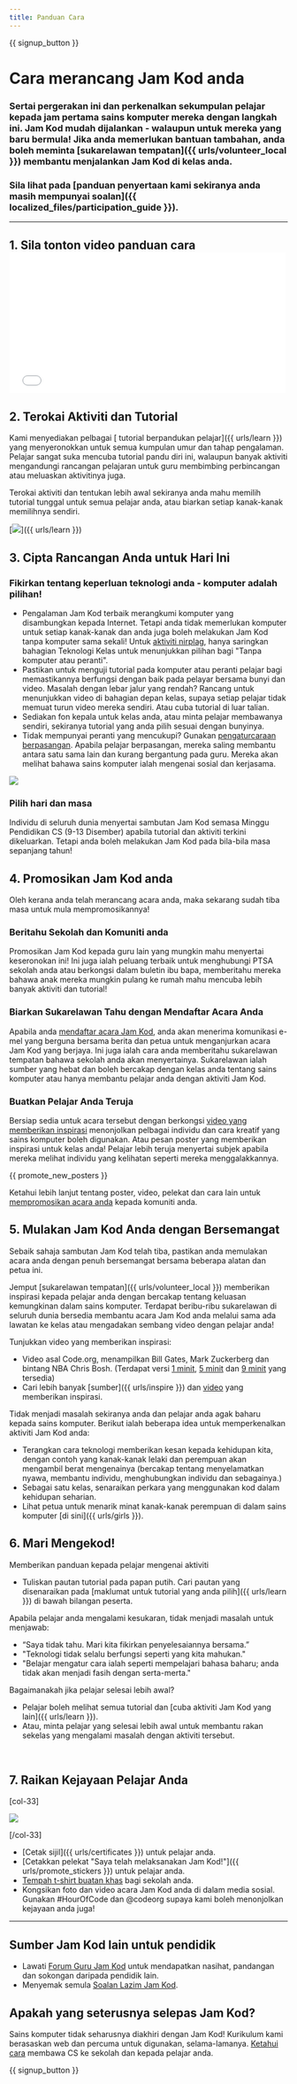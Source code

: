 ```yaml
---
title: Panduan Cara
---
```


{{ signup_button }}

# Cara merancang Jam Kod anda

### Sertai pergerakan ini dan perkenalkan sekumpulan pelajar kepada jam pertama sains komputer mereka dengan langkah ini. Jam Kod mudah dijalankan - walaupun untuk mereka yang baru bermula! Jika anda memerlukan bantuan tambahan, anda boleh meminta [sukarelawan tempatan]({{ urls/volunteer_local }}) membantu menjalankan Jam Kod di kelas anda.

### Sila lihat pada [panduan penyertaan kami sekiranya anda masih mempunyai soalan]({{ localized_files/participation_guide }}).

***

## 1. Sila tonton video panduan cara <iframe width="500" height="255" src="//www.youtube.com/embed/SrnvvWDm73k" frameborder="0" allowfullscreen></iframe>

## 2. Terokai Aktiviti dan Tutorial

Kami menyediakan pelbagai [ tutorial berpandukan pelajar]({{ urls/learn }}) yang menyeronokkan untuk semua kumpulan umur dan tahap pengalaman. Pelajar sangat suka mencuba tutorial pandu diri ini, walaupun banyak aktiviti mengandungi rancangan pelajaran untuk guru membimbing perbincangan atau meluaskan aktivitinya juga.

Terokai aktiviti dan tentukan lebih awal sekiranya anda mahu memilih tutorial tunggal untuk semua pelajar anda, atau biarkan setiap kanak-kanak memilihnya sendiri.

[<img src="/images/fit-700/tutorials.png" />]({{ urls/learn }})

## 3. Cipta Rancangan Anda untuk Hari Ini

### Fikirkan tentang keperluan teknologi anda - komputer adalah pilihan!

- Pengalaman Jam Kod terbaik merangkumi komputer yang disambungkan kepada Internet. Tetapi anda tidak memerlukan komputer untuk setiap kanak-kanak dan anda juga boleh melakukan Jam Kod tanpa komputer sama sekali! Untuk [aktiviti nirplag](/learn), hanya saringkan bahagian Teknologi Kelas untuk menunjukkan pilihan bagi "Tanpa komputer atau peranti".
- Pastikan untuk menguji tutorial pada komputer atau peranti pelajar bagi memastikannya berfungsi dengan baik pada pelayar bersama bunyi dan video. Masalah dengan lebar jalur yang rendah? Rancang untuk menunjukkan video di bahagian depan kelas, supaya setiap pelajar tidak memuat turun video mereka sendiri. Atau cuba tutorial di luar talian.
- Sediakan fon kepala untuk kelas anda, atau minta pelajar membawanya sendiri, sekiranya tutorial yang anda pilih sesuai dengan bunyinya.
- Tidak mempunyai peranti yang mencukupi? Gunakan [pengaturcaraan berpasangan](https://www.youtube.com/watch?v=vgkahOzFH2Q). Apabila pelajar berpasangan, mereka saling membantu antara satu sama lain dan kurang bergantung pada guru. Mereka akan melihat bahawa sains komputer ialah mengenai sosial dan kerjasama.

<img src="/images/fit-350/group_ipad.jpg" />

### Pilih hari dan masa

Individu di seluruh dunia menyertai sambutan Jam Kod semasa Minggu Pendidikan CS (9-13 Disember) apabila tutorial dan aktiviti terkini dikeluarkan. Tetapi anda boleh melakukan Jam Kod pada bila-bila masa sepanjang tahun!

## 4. Promosikan Jam Kod anda

Oleh kerana anda telah merancang acara anda, maka sekarang sudah tiba masa untuk mula mempromosikannya!

### Beritahu Sekolah dan Komuniti anda

Promosikan Jam Kod kepada guru lain yang mungkin mahu menyertai keseronokan ini! Ini juga ialah peluang terbaik untuk menghubungi PTSA sekolah anda atau berkongsi dalam buletin ibu bapa, memberitahu mereka bahawa anak mereka mungkin pulang ke rumah mahu mencuba lebih banyak aktiviti dan tutorial!

### Biarkan Sukarelawan Tahu dengan Mendaftar Acara Anda

Apabila anda [mendaftar acara Jam Kod](/), anda akan menerima komunikasi e-mel yang berguna bersama berita dan petua untuk menganjurkan acara Jam Kod yang berjaya. Ini juga ialah cara anda memberitahu sukarelawan tempatan bahawa sekolah anda akan menyertainya. Sukarelawan ialah sumber yang hebat dan boleh bercakap dengan kelas anda tentang sains komputer atau hanya membantu pelajar anda dengan aktiviti Jam Kod.

### Buatkan Pelajar Anda Teruja

Bersiap sedia untuk acara tersebut dengan berkongsi [video yang memberikan inspirasi](/promote/resources) menonjolkan pelbagai individu dan cara kreatif yang sains komputer boleh digunakan. Atau pesan poster yang memberikan inspirasi untuk kelas anda! Pelajar lebih teruja menyertai subjek apabila mereka melihat individu yang kelihatan seperti mereka menggalakkannya.

{{ promote_new_posters }}

Ketahui lebih lanjut tentang poster, video, pelekat dan cara lain untuk [mempromosikan acara anda](/promote/resources#posters) kepada komuniti anda.

## 5. Mulakan Jam Kod Anda dengan Bersemangat

Sebaik sahaja sambutan Jam Kod telah tiba, pastikan anda memulakan acara anda dengan penuh bersemangat bersama beberapa alatan dan petua ini.

Jemput [sukarelawan tempatan]({{ urls/volunteer_local }}) memberikan inspirasi kepada pelajar anda dengan bercakap tentang keluasan kemungkinan dalam sains komputer. Terdapat beribu-ribu sukarelawan di seluruh dunia bersedia membantu acara Jam Kod anda melalui sama ada lawatan ke kelas atau mengadakan sembang video dengan pelajar anda!

Tunjukkan video yang memberikan inspirasi:

- Video asal Code.org, menampilkan Bill Gates, Mark Zuckerberg dan bintang NBA Chris Bosh. (Terdapat versi [1 minit](https://www.youtube.com/watch?v=qYZF6oIZtfc), [5 minit](https://www.youtube.com/watch?v=nKIu9yen5nc) dan [9 minit](https://www.youtube.com/watch?v=dU1xS07N-FA) yang tersedia)
- Cari lebih banyak [sumber]({{ urls/inspire }}) dan [video](https://www.youtube.com/playlist?list=PLzdnOPI1iJNfpD8i4Sx7U0y2MccnrNZuP) yang memberikan inspirasi.

Tidak menjadi masalah sekiranya anda dan pelajar anda agak baharu kepada sains komputer. Berikut ialah beberapa idea untuk memperkenalkan aktiviti Jam Kod anda:

- Terangkan cara teknologi memberikan kesan kepada kehidupan kita, dengan contoh yang kanak-kanak lelaki dan perempuan akan mengambil berat mengenainya (bercakap tentang menyelamatkan nyawa, membantu individu, menghubungkan individu dan sebagainya.)
- Sebagai satu kelas, senaraikan perkara yang menggunakan kod dalam kehidupan seharian.
- Lihat petua untuk menarik minat kanak-kanak perempuan di dalam sains komputer [di sini]({{ urls/girls }}).


## 6. Mari Mengekod!

Memberikan panduan kepada pelajar mengenai aktiviti

- Tuliskan pautan tutorial pada papan putih. Cari pautan yang disenaraikan pada [maklumat untuk tutorial yang anda pilih]({{ urls/learn }}) di bawah bilangan peserta.

Apabila pelajar anda mengalami kesukaran, tidak menjadi masalah untuk menjawab:

- “Saya tidak tahu. Mari kita fikirkan penyelesaiannya bersama.”
- "Teknologi tidak selalu berfungsi seperti yang kita mahukan."
- "Belajar mengatur cara ialah seperti mempelajari bahasa baharu; anda tidak akan menjadi fasih dengan serta-merta."

Bagaimanakah jika pelajar selesai lebih awal?

- Pelajar boleh melihat semua tutorial dan [cuba aktiviti Jam Kod yang lain]({{ urls/learn }}).
- Atau, minta pelajar yang selesai lebih awal untuk membantu rakan sekelas yang mengalami masalah dengan aktiviti tersebut.

<p style="clear:both">&nbsp;</p>

## 7. Raikan Kejayaan Pelajar Anda

[col-33]

<img src="/images/fit-300/boy-certificate.jpg" />

[/col-33]

- [Cetak sijil]({{ urls/certificates }}) untuk pelajar anda.
- [Cetakkan pelekat "Saya telah melaksanakan Jam Kod!"]({{ urls/promote_stickers }}) untuk pelajar anda.
- [Tempah t-shirt buatan khas](http://blog.code.org/post/132608499493/hour-of-code-shirts-and-more) bagi sekolah anda.
- Kongsikan foto dan video acara Jam Kod anda di dalam media sosial. Gunakan #HourOfCode dan @codeorg supaya kami boleh menonjolkan kejayaan anda juga!

----

## Sumber Jam Kod lain untuk pendidik

- Lawati [Forum Guru Jam Kod](http://forum.code.org/c/plc/hour-of-code) untuk mendapatkan nasihat, pandangan dan sokongan daripada pendidik lain.
- Menyemak semula [Soalan Lazim Jam Kod](https://support.code.org/hc/en-us/categories/200147083-Hour-of-Code).

## Apakah yang seterusnya selepas Jam Kod?

Sains komputer tidak seharusnya diakhiri dengan Jam Kod! Kurikulum kami berasaskan web dan percuma untuk digunakan, selama-lamanya. [Ketahui cara](/beyond) membawa CS ke sekolah dan kepada pelajar anda.

{{ signup_button }}
